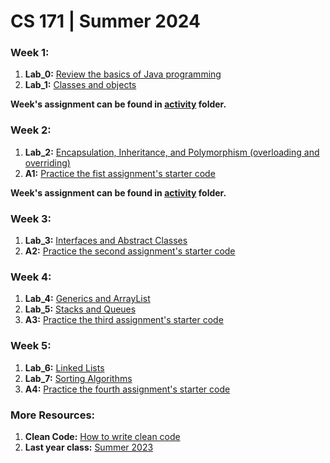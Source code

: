 # CS 171 | Summer 2024

### Week 1:

1. **Lab_0:** [Review the basics of Java programming](Lab_0)
1. **Lab_1:** [Classes and objects](Lab_1)

**Week's assignment can be found in [activity](Lab_1/activity) folder.**

### Week 2:

1. **Lab_2:** [Encapsulation, Inheritance, and Polymorphism (overloading and overriding)](Lab_2)
1. **A1:** [Practice the fist assignment's starter code](A1)

**Week's assignment can be found in [activity](Lab_2/activity) folder.**

### Week 3:

1. **Lab_3:** [Interfaces and Abstract Classes](Lab_3)
1. **A2:** [Practice the second assignment's starter code](A2)

### Week 4:

1. **Lab_4:** [Generics and ArrayList](Lab_4)
1. **Lab_5:** [Stacks and Queues](Lab_5)
1. **A3:** [Practice the third assignment's starter code](A3)

### Week 5:

1. **Lab_6:** [Linked Lists](Lab_6)
1. **Lab_7:** [Sorting Algorithms](Lab_7)
1. **A4:** [Practice the fourth assignment's starter code](A4)

### More Resources:

1. **Clean Code:** [How to write clean code](CleanCode.pdf)
2. **Last year class:** [Summer 2023](https://github.com/amirih/cs171-lab-sum2023)
